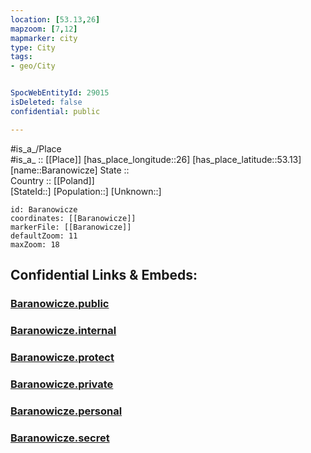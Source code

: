 ```yaml
---
location: [53.13,26] 
mapzoom: [7,12] 
mapmarker: city 
type: City
tags:
- geo/City


SpocWebEntityId: 29015
isDeleted: false
confidential: public

---
```

#is_a_/Place  
#is_a_ :: [[Place]] 
[has_place_longitude::26] 
[has_place_latitude::53.13] 
[name::Baranowicze] 
State ::  
Country :: [[Poland]]  
[StateId::] 
[Population::] 
[Unknown::] 


```leaflet
id: Baranowicze
coordinates: [[Baranowicze]] 
markerFile: [[Baranowicze]] 
defaultZoom: 11 
maxZoom: 18
```


## Confidential Links & Embeds: 

### [Baranowicze.public](/_public/\Earth\Continent\Europe\Europe~East\Belarus\Oblasts~Belarus\Brest\CityBaranowicze.public.md) 

### [Baranowicze.internal](/_internal/\Earth\Continent\Europe\Europe~East\Belarus\Oblasts~Belarus\Brest\CityBaranowicze.internal.md) 

### [Baranowicze.protect](/_protect/\Earth\Continent\Europe\Europe~East\Belarus\Oblasts~Belarus\Brest\CityBaranowicze.protect.md) 

### [Baranowicze.private](/_private/\Earth\Continent\Europe\Europe~East\Belarus\Oblasts~Belarus\Brest\CityBaranowicze.private.md) 

### [Baranowicze.personal](/_personal/\Earth\Continent\Europe\Europe~East\Belarus\Oblasts~Belarus\Brest\CityBaranowicze.personal.md) 

### [Baranowicze.secret](/_secret/\Earth\Continent\Europe\Europe~East\Belarus\Oblasts~Belarus\Brest\CityBaranowicze.secret.md)

